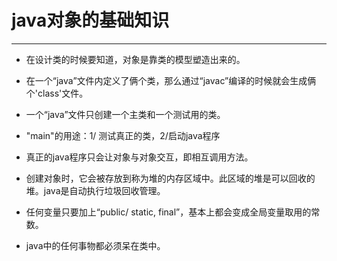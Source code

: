 # java对象的基础知识

---

- 在设计类的时候要知道，对象是靠类的模型塑造出来的。 
- 在一个“java”文件内定义了俩个类，那么通过“javac”编译的时候就会生成俩个'class'文件。
- 一个“java”文件只创建一个主类和一个测试用的类。

- "main"的用途：1/ 测试真正的类，2/启动java程序

- 真正的java程序只会让对象与对象交互，即相互调用方法。

- 创建对象时，它会被存放到称为堆的内存区域中。此区域的堆是可以回收的堆。java是自动执行垃圾回收管理。

- 任何变量只要加上“public/ static, final”，基本上都会变成全局变量取用的常数。

- java中的任何事物都必须呆在类中。
